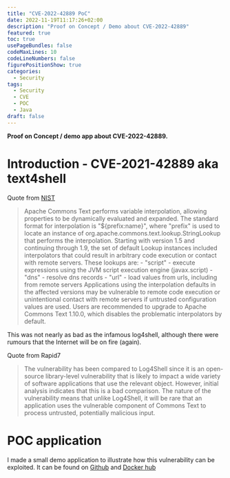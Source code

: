 ```yaml
---
title: "CVE-2022-42889 PoC" 
date: 2022-11-19T11:17:26+02:00 
description: "Proof on Concept / Demo about CVE-2022-42889"
featured: true  
toc: true 
usePageBundles: false 
codeMaxLines: 10
codeLineNumbers: false
figurePositionShow: true
categories:
  - Security
tags:
  - Security
  - CVE
  - POC
  - Java
draft: false
---
```


**Proof on Concept / demo app about CVE-2022-42889.**

# Introduction -  CVE-2021-42889 aka text4shell
Quote from [NIST](https://nvd.nist.gov/vuln/detail/CVE-2022-42889)
> Apache Commons Text performs variable interpolation, allowing properties to be dynamically evaluated and expanded. The standard format for interpolation is "${prefix:name}", where "prefix" is used to locate an instance of org.apache.commons.text.lookup.StringLookup that performs the interpolation. Starting with version 1.5 and continuing through 1.9, the set of default Lookup instances included interpolators that could result in arbitrary code execution or contact with remote servers. These lookups are: - "script" - execute expressions using the JVM script execution engine (javax.script) - "dns" - resolve dns records - "url" - load values from urls, including from remote servers Applications using the interpolation defaults in the affected versions may be vulnerable to remote code execution or unintentional contact with remote servers if untrusted configuration values are used. Users are recommended to upgrade to Apache Commons Text 1.10.0, which disables the problematic interpolators by default.

This was not nearly as bad as the infamous log4shell, although there were rumours that the Internet will be on fire (again).

Quote from Rapid7
>The vulnerability has been compared to Log4Shell since it is an open-source library-level vulnerability that is likely to impact a wide variety of software applications that use the relevant object.
However, initial analysis indicates that this is a bad comparison. The nature of the vulnerability means that unlike Log4Shell, it will be rare that an application uses the vulnerable component of Commons Text to process untrusted, potentially malicious input.


# POC application
I made a small demo application to illustrate how this vulnerability can be exploited. It can be found on [Github](https://github.com/korteke/CVE-2022-42889-POC) and [Docker hub](https://hub.docker.com/r/korteke/text4shell)
